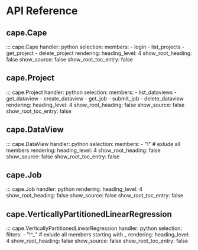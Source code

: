# API Reference

## cape.Cape 
::: cape.Cape
    handler: python
    selection:
        members:
            - login
            - list_projects
            - get_project
            - delete_project
    rendering:
        heading_level: 4
        show_root_heading: false
        show_source: false
        show_root_toc_entry: false

## cape.Project
::: cape.Project
    handler: python
    selection:
        members:
            - list_dataviews
            - get_dataview
            - create_dataview
            - get_job
            - submit_job
            - delete_dataview
    rendering:
        heading_level: 4
        show_root_heading: false
        show_source: false
        show_root_toc_entry: false

## cape.DataView
::: cape.DataView
    handler: python
    selection:
        members:
            - "!"  # exlude all members
    rendering:
        heading_level: 4
        show_root_heading: false
        show_source: false
        show_root_toc_entry: false

## cape.Job
::: cape.Job
    handler: python
    rendering:
        heading_level: 4
        show_root_heading: false
        show_source: false
        show_root_toc_entry: false

## cape.VerticallyPartitionedLinearRegression
::: cape.VerticallyPartitionedLinearRegression
    handler: python
    selection:
        filters:
            - "!^_"  # exlude all members starting with _
    rendering:
        heading_level: 4
        show_root_heading: false
        show_source: false
        show_root_toc_entry: false